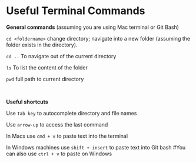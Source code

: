 # Useful Terminal Commands

**General commands** (assuming you are using Mac terminal or Git Bash)

`cd <foldername>` change directory; navigate into a new folder (assuming the folder exists in the directory).

`cd ..` To navigate out of the current directory

`ls` To list the content of the folder

`pwd` full path to current directory


<br/>


**Useful shortcuts**

Use `Tab key` to autocomplete directory and file names

Use `arrow-up` to access the last command

In Macs use `cmd + v` to paste text into the terminal

In Windows machines use `shift + insert` to paste text into Git bash
#You can also use `ctrl + v` to paste on Windows
